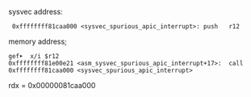 sysvec address:
```
 0xffffffff81caa000 <sysvec_spurious_apic_interrupt>: push   r12
```

memory address;
```
gef➤  x/i $r12
0xffffffff81e00e21 <asm_sysvec_spurious_apic_interrupt+17>:  call   0xffffffff81caa000 <sysvec_spurious_apic_interrupt>
```

rdx =  0x00000081caa000 